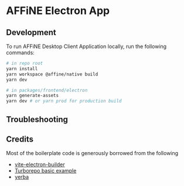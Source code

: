 # AFFiNE Electron App

## Development

To run AFFiNE Desktop Client Application locally, run the following commands:

```sh
# in repo root
yarn install
yarn workspace @affine/native build
yarn dev

# in packages/frontend/electron
yarn generate-assets
yarn dev # or yarn prod for production build
```

## Troubleshooting

## Credits

Most of the boilerplate code is generously borrowed from the following

- [vite-electron-builder](https://github.com/cawa-93/vite-electron-builder)
- [Turborepo basic example](https://github.com/vercel/turborepo/tree/main/examples/basic)
- [yerba](https://github.com/t3dotgg/yerba)
